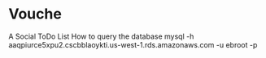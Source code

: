 # Vouche
A Social ToDo List
How to query the database
mysql -h aaqpiurce5xpu2.cscbblaoykti.us-west-1.rds.amazonaws.com -u ebroot -p
